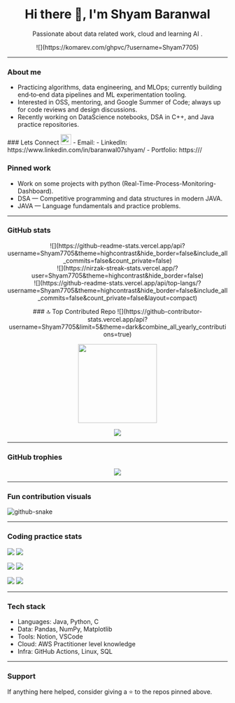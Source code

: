<!-- Profile README for github.com/<your-username> -->
<!-- Tip: rename this repo to <your-username>/<your-username> so it shows on your profile -->

<h1 align="center">Hi there 👋, I'm Shyam Baranwal</h1>
<p align="center">
  Passionate about data related work, cloud and learning  AI .
</p>

<!-- Badges -->
<p align="center">
  ![](https://komarev.com/ghpvc/?username=Shyam7705)<br>
</p>

---

### About me
- Practicing algorithms, data engineering, and MLOps; currently building end‑to‑end data pipelines and ML experimentation tooling.  
- Interested in OSS, mentoring, and Google Summer of Code; always up for code reviews and design discussions.  
- Recently working on DataScience notebooks, DSA in C++, and Java practice repositories.  
<div>
### Lets Connect
<img src="GIF/Handshake.gif" width="24px">
- Email: <baranwal07shyam@gmail.com>  
- LinkedIn: https://www.linkedin.com/in/baranwal07shyam/ 
- Portfolio: https://<your-domain>/  
</div>


### Pinned work
- Work on some projects with python (Real-Time-Process-Monitoring-Dashboard).  
- DSA — Competitive programming and data structures in modern JAVA.  
- JAVA — Language fundamentals and practice problems.  

---

### GitHub stats
<p align="center">
  ![](https://github-readme-stats.vercel.app/api?username=Shyam7705&theme=highcontrast&hide_border=false&include_all_commits=false&count_private=false)<br/>
  ![](https://nirzak-streak-stats.vercel.app/?user=Shyam7705&theme=highcontrast&hide_border=false)<br/>
  ![](https://github-readme-stats.vercel.app/api/top-langs/?username=Shyam7705&theme=highcontrast&hide_border=false&include_all_commits=false&count_private=false&layout=compact)
</p>

<p align="center">
### 🔝 Top Contributed Repo
![](https://github-contributor-stats.vercel.app/api?username=Shyam7705&limit=5&theme=dark&combine_all_yearly_contributions=true)
</p>


<!-- Streak -->
<p align="center">
  <img height="180" src="https://streak-stats.demolab.com?user=Shyam7705&theme=tokyonight&hide_border=true" />
</p>

<!-- Activity Graph -->
<p align="center">
  <img src="https://github-readme-activity-graph.vercel.app/graph?username=Shyam7705&theme=tokyo-night" />
</p>

---

### GitHub trophies
<p align="center">
  <img src="https://github-profile-trophy.vercel.app/?username=Shyam7705&theme=tokyonight&no-frame=true&no-bg=true&margin-w=8&row=1&column=7" />
</p>

---

### Fun contribution visuals
<!-- Pacman path on contributions -->
<!-- Snake eating contributions (auto-generated by workflow below) -->
<picture>
  <source media="(prefers-color-scheme: dark)" srcset="https://raw.githubusercontent.com/tobiasmeyhoefer/tobiasmeyhoefer/output/github-snake-dark.svg" />
  <source media="(prefers-color-scheme: light)" srcset="https://raw.githubusercontent.com/tobiasmeyhoefer/tobiasmeyhoefer/output/github-snake.svg" />
  <img alt="github-snake" src="https://raw.githubusercontent.com/tobiasmeyhoefer/tobiasmeyhoefer/output/github-snake.svg" />
</picture>

---

### Coding practice stats

<!-- LeetCode -->
<p>
  <img src="https://img.shields.io/badge/LeetCode-Profile-orange?style=for-the-badge&logo=leetcode" />
  <a href="https://leetcode.com/Shyamac/">
    <img src="https://leetcard.jacoblin.cool/<leetcode-username>?theme=dark&font=JetBrains%20Mono&ext=heatmap" />
  </a>
</p>

<!-- GeeksforGeeks -->
<p>
  <img src="https://img.shields.io/badge/GeeksforGeeks-Profile-brightgreen?style=for-the-badge&logo=geeksforgeeks" />
  <a href="https://auth.geeksforgeeks.org/user/baranwal8k15/practice/">
    <img src="https://gfg-stats-card.vercel.app/api?username=baranwal8k15&theme=dark" />
  </a>
</p>

<!-- HackerRank -->
<p>
  <img src="https://img.shields.io/badge/HackerRank-Profile-success?style=for-the-badge&logo=hackerrank" />
  <a href="https://www.hackerrank.com/profile/baranwal07shyam>">
    <img src="https://hackerrank-badge.vercel.app/api/skills?username=baranwal07shyam&theme=dark" />
  </a>
</p>

---

### Tech stack
- Languages: Java, Python, C  
- Data: Pandas, NumPy, Matplotlib
- Tools: Notion, VSCode
- Cloud: AWS Practitioner level knowledge   
- Infra: GitHub Actions, Linux, SQL  

---

### Support
If anything here helped, consider giving a ⭐ to the repos pinned above.  

